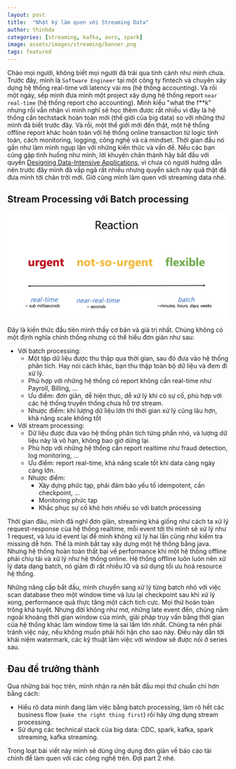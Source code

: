 ```yaml
---
layout: post
title:  "Nhật ký làm quen với Streaming Data"
author: thinhda
categories: [streaming, kafka, avro, spark]
image: assets/images/streaming/banner.png
tags: featured
---
```


Chào mọi người, không biết mọi người đã trải qua tính cảnh như mình chưa. Trước đây, mình là `Software Engineer` tại một công ty fintech và chuyên xây dựng hệ thống real-time với latency vài ms (hệ thống accounting). Và rồi một ngày, sếp mình đưa mình một project xây dựng hệ thống report `near real-time` (hệ thống report cho accounting). Mình kiểu "what the f**k" nhưng rồi vẫn nhận vì mình nghĩ sẽ học thêm được rất nhiều vì đây là hệ thống cần techstack hoàn toàn mới (thế giới của big data) so với những thứ mình đã biết trước đây. Và rồi, một thế giới mới đến thật, một hệ thống offline report khác hoàn toàn với hệ thống online transaction từ logic tính toán, cách monitoring, logging, công nghệ và cả mindset. Thời gian đầu nó gần như làm mình ngụp lặn với những kiến thức và vấn đề. Nếu các bạn cũng gặp tình huống như mình, lời khuyên chân thành hãy bắt đầu với quyền [Designing Data-Intensive Applications](https://www.amazon.com/Designing-Data-Intensive-Applications-Reliable-Maintainable/dp/1449373321), vì chưa có người hướng dẫn nên trước đây mình đã vấp ngã rất nhiều nhưng quyển sách này quả thật đã đưa mình tới chân trời mới. Giờ cùng mình làm quen với streaming data nhé.

## Stream Processing với Batch processing

![react](../assets/images/streaming/react-time.png)

Đây là kiến thức đầu tiên mình thấy cơ bản và giá trị nhất. Chúng không có một định nghĩa chính thống nhưng có thể hiểu đơn giản như sau: 

- Với batch processing: 
  - Một tập dữ liệu được thu thập qua thời gian, sau đó đưa vào hệ thống phân tích. Hay nói cách khác, bạn thu thập toàn bộ dữ liệu và đem đi xử lý.
  - Phù hợp với những hệ thống có report không cần real-time như Payroll, Billing, ...
  - Ưu điểm: đơn giản, dễ hiện thực, dễ xử lý khi có sự cố, phù hợp với các hệ thống truyền thống chưa hỗ trợ stream.
  - Nhược điểm: khi lượng dữ liệu lớn thì thời gian xử lý cũng lâu hơn, khả năng scale không tốt
- Với stream processing: 
  - Dữ liệu được đưa vào hệ thống phân tích từng phần nhỏ, và lượng dữ liệu này là vô hạn, không bao giờ dừng lại.
  - Phù hợp với những hệ thống cần report realtime như fraud detection, log monitoring, ...
  - Ưu điểm: report real-time, khả năng scale tốt khi data càng ngày càng lớn.
  - Nhược điểm:
    - Xây dựng phức tạp, phải đảm bảo yếu tố idempotent, cần checkpoint, ...
    - Monitoring phức tạp
    - Khắc phục sự cố khó hơn nhiều so với batch processing

Thời gian đâu, mình đã nghĩ đơn giản, streaming khá giống như cách ta xử lý request-response của hệ thống realtime, mỗi event tới thì mình sẽ xử lý như 1 request, và lưu id event lại để mình không xử lý hai lần cũng như kiểm tra missing dễ hơn. Thế là mình bắt tay xây dựng một hệ thống bằng java. Nhưng hệ thống hoàn toàn thất bại về performance khi một hệ thống offline phải chiụ tải và xử lý như hệ thống online. Hệ thống offline luôn luôn nên xử lý data dạng batch, nó giảm đi rất nhiều IO và sử dụng tối ưu hoá resource hệ thống.

Những nâng cấp bắt đầu, mình chuyển sang xử lý từng batch nhỏ với việc scan database theo một window time và lưu lại checkpoint sau khi xử lý xong, performance quả thực tăng một cách tích cực. Mọi thứ hoàn toàn trông khá tuyệt. Nhưng đời không như mơ, những late event đến, chúng nằm ngoài khoảng thời gian window của mình, giải pháp truy vấn bằng thời gian của hệ thống khác làm window time là sai lầm lớn nhất. Chúng ta nên phải tránh việc này, nếu không muốn phải hối hận cho sao này. Điều này dẫn tới khái niệm watermark, các kỹ thuật làm việc với window sẽ được nói ở series sau.

## Đau để trưởng thành

Qua những bài học trên, mình nhận ra nên bắt đầu mọi thứ chuẩn chỉ hơn bằng cách:

- Hiểu rõ data mình đang làm việc bằng batch processing, làm rõ hết các business flow (`make the right thing first`) rồi hãy ứng dụng stream processing.
- Sử dụng các technical stack của big data: CDC, spark, kafka, spark streaming, kafka streaming.

Trong loạt bài viết này mình sẽ dùng ứng dụng đơn giản về báo cáo tài chính để làm quen với các công nghệ trên. Đợi part 2 nhé.